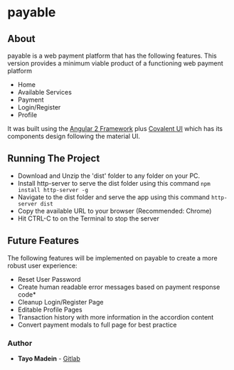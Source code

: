 # payable

## About

payable is a web payment platform that has the following features. This version provides a minimum viable product of a functioning web payment platform

  - Home
  - Available Services
  - Payment
  - Login/Register
  - Profile

It was built using the [Angular 2 Framework](https://angular.io) plus [Covalent UI](https://teradata.github.io/covalent/#/) which has its components design following the material UI.

## Running The Project

- Download and Unzip the 'dist' folder to any folder on your PC.
- Install http-server to serve the dist folder using this command
            ```
            npm install http-server -g
            ```
- Navigate to the dist folder and serve the app using this command
             ```
             http-server dist
              ```
- Copy the available URL to your browser (Recommended: Chrome)
- Hit CTRL-C to on the Terminal to stop the server

## Future Features

The following features will be implemented on payable to create a more robust user experience:

  - Reset User Password
  - Create human readable error messages based on payment response code*
  - Cleanup Login/Register Page
  - Editable Profile Pages
  - Transaction history with more information in the accordion content
  - Convert payment modals to full page for best practice

### Author

* **Tayo Madein** - [Gitlab](https://gitlab.com/tayomadein)

